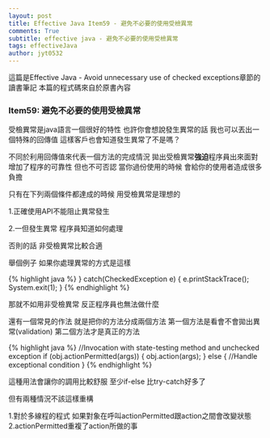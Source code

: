 ```yaml
---
layout: post
title: Effective Java Item59 - 避免不必要的使用受檢異常
comments: True 
subtitle: effective java - 避免不必要的使用受檢異常
tags: effectiveJava
author: jyt0532
---
```


這篇是Effective Java - Avoid unnecessary use of checked exceptions章節的讀書筆記 本篇的程式碼來自於原書內容

### Item59: 避免不必要的使用受檢異常

受檢異常是java語言一個很好的特性 也許你會想說發生異常的話 我也可以丟出一個特殊的回傳值 這樣客戶也會知道發生異常了不是嗎？

不同於利用回傳值來代表一個方法的完成情況 拋出受檢異常**強迫**程序員出來面對 
增加了程序的可靠性 但也不可否認 當你過份使用的時候 會給你的使用者造成很多負擔

只有在下列兩個條件都達成的時候 用受檢異常是理想的

1.正確使用API不能阻止異常發生

2.一但發生異常 程序員知道如何處理

否則的話 非受檢異常比較合適

舉個例子 如果你處理異常的方式是這樣

{% highlight java %}
} catch(CheckedException e) {
	e.printStackTrace();
	System.exit(1);
}
{% endhighlight %}

那就不如用非受檢異常 反正程序員也無法做什麼

還有一個常見的作法 就是把你的方法分成兩個方法 第一個方法是看會不會拋出異常(validation) 第二個方法才是真正的方法

{% highlight java %}
//Invocation with state-testing method and unchecked exception
if (obj.actionPermitted(args)) {
  obj.action(args);
} else {
//Handle exceptional condition
}
{% endhighlight %}

這種用法會讓你的調用比較舒服 至少if-else 比try-catch好多了 

但有兩種情況不該這樣重構

1.對於多線程的程式 如果對象在呼叫actionPermitted跟action之間會改變狀態 
2.actionPermitted重複了action所做的事





